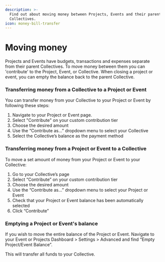 ```yaml
---
description: >-
  Find out about moving money between Projects, Events and their parent
  Collectives.
icon: money-bill-transfer
---
```


# Moving money

Projects and Events have budgets, transactions and expenses separate from their parent Collectives. To move money between them you can 'contribute' to the Project, Event, or Collective. When closing a project or event, you can empty the balance back to the parent Collective.&#x20;

### Transferring money from a Collective to a Project or Event

You can transfer money from your Collective to your Project or Event by following these steps:

1. Navigate to your Project or Event page.&#x20;
2. Select "Contribute" on your custom contribution tier
3. Choose the desired amount
4. Use the “Contribute as…” dropdown menu to select your Collective
5. Select the Collective’s balance as the payment method

### Transferring money from a Project or Event to a Collective

To move a set amount of money from your Project or Event to your Collective:

1. Go to your Collective’s page
2. Select “Contribute” on your custom contribution tier
3. Choose the desired amount
4. Use the “Contribute as…” dropdown menu to select your Project or Event
5. Check that your Project or Event balance has been automatically selected
6. Click “Contribute”

### Emptying a Project or Event's balance

If you wish to move the entire balance of the Project or Event. Navigate to your Event or Projects Dashboard > Settings > Advanced and find “Empty Project/Event Balance”.

This will transfer all funds to your Collective.
